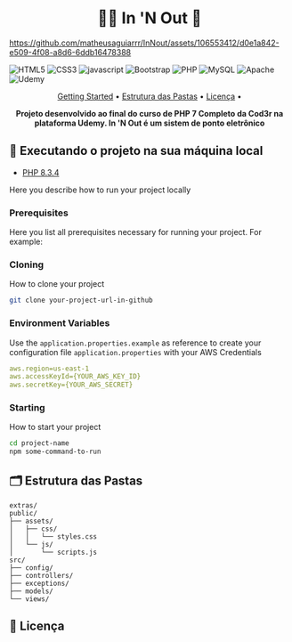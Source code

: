 [HTML5__BADGE]: https://img.shields.io/badge/html5-%23E34F26.svg?style=for-the-badge&logo=html5&logoColor=white
[CSS3__BADGE]: https://img.shields.io/badge/css3-%231572B6.svg?style=for-the-badge&logo=css3&logoColor=white
[JAVASCRIPT__BADGE]: https://img.shields.io/badge/javascript-%23323330.svg?style=for-the-badge&logo=javascript&logoColor=%23F7DF1E
[BOOTSTRAP__BADGE]: https://img.shields.io/badge/bootstrap-%238511FA.svg?style=for-the-badge&logo=bootstrap&logoColor=white
[PHP__BADGE]: https://img.shields.io/badge/php-%23777BB4.svg?style=for-the-badge&logo=php&logoColor=white
[MYSQL__BADGE]: https://img.shields.io/badge/mysql-4479A1.svg?style=for-the-badge&logo=mysql&logoColor=white
[APACHE__BADGE]: https://img.shields.io/badge/apache-%23D42029.svg?style=for-the-badge&logo=apache&logoColor=white
[UDEMY__BADGE]: https://img.shields.io/badge/Udemy-A435F0?style=for-the-badge&logo=Udemy&logoColor=white

<h1 align="center" style="font-weight: bold;">🏃‍♂️ In 'N Out 💼</h1>

https://github.com/matheusaguiarrr/InNout/assets/106553412/d0e1a842-e509-4f08-a8d6-6ddb16478388

![HTML5][HTML5__BADGE]
![CSS3][CSS3__BADGE]
![javascript][JAVASCRIPT__BADGE]
![Bootstrap][BOOTSTRAP__BADGE]
![PHP][PHP__BADGE]
![MySQL][MYSQL__BADGE]
![Apache][APACHE__BADGE]
![Udemy][UDEMY__BADGE]

<p align="center">
  <a href="#started">Getting Started</a> • 
  <a href="#pastas">Estrutura das Pastas</a> •
  <a href="#licenca">Licença</a> •
</p>

<p align="center">
  <b>Projeto desenvolvido ao final do curso de PHP 7 Completo da Cod3r na plataforma Udemy. In 'N Out é um sistem de ponto eletrônico</b>
</p>

<h2 id="started">🚀 Executando o projeto na sua máquina local</h2>

- [PHP 8.3.4](https://github.com)


Here you describe how to run your project locally

<h3>Prerequisites</h3>

Here you list all prerequisites necessary for running your project. For example:



<h3>Cloning</h3>

How to clone your project

```bash
git clone your-project-url-in-github
```

<h3> Environment Variables</h2>

Use the `application.properties.example` as reference to create your configuration file `application.properties` with your AWS Credentials

```yaml
aws.region=us-east-1
aws.accessKeyId={YOUR_AWS_KEY_ID}
aws.secretKey={YOUR_AWS_SECRET}
```

<h3>Starting</h3>

How to start your project

```bash
cd project-name
npm some-command-to-run
``````

<h2 id="pastas">🗂️ Estrutura das Pastas</h2>

```
extras/
public/
├── assets/
│   ├── css/
│   │   └── styles.css
│   └── js/
│       └── scripts.js
src/
├── config/
├── controllers/
├── exceptions/
├── models/
└── views/
```

<h2 id="licenca">📝 Licença</h2>
